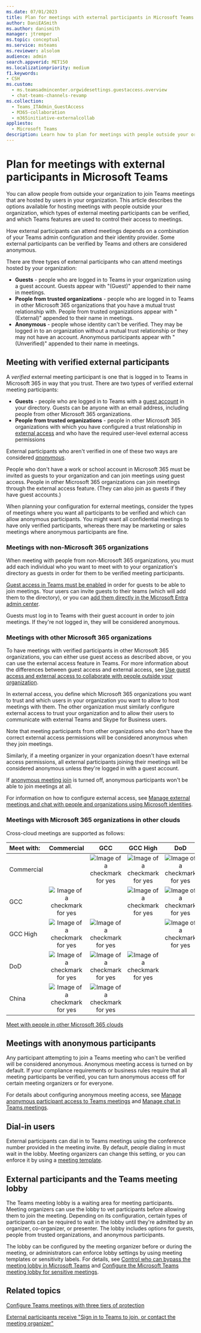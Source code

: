 ```yaml
---
ms.date: 07/01/2023
title: Plan for meetings with external participants in Microsoft Teams
author: DaniEASmith
ms.author: danismith
manager: jtremper
ms.topic: conceptual
ms.service: msteams
ms.reviewer: alsolom
audience: admin
search.appverid: MET150
ms.localizationpriority: medium
f1.keywords:
- CSH
ms.custom: 
  - ms.teamsadmincenter.orgwidesettings.guestaccess.overview
  - chat-teams-channels-revamp
ms.collection: 
  - Teams_ITAdmin_GuestAccess
  - M365-collaboration
  - m365initiative-externalcollab
appliesto: 
  - Microsoft Teams
description: Learn how to plan for meetings with people outside your organization in Microsoft Teams.
---
```


# Plan for meetings with external participants in Microsoft Teams

You can allow people from outside your organization to join Teams meetings that are hosted by users in your organization. This article describes the options available for hosting meetings with people outside your organization, which types of external meeting participants can be verified, and which Teams features are used to control their access to meetings.

How external participants can attend meetings depends on a combination of your Teams admin configuration and their identity provider. Some external participants can be verified by Teams and others are considered anonymous.

There are three types of external participants who can attend meetings hosted by your organization:

- **Guests** - people who are logged in to Teams in your organization using a guest account. Guests appear with "(Guest)" appended to their name in meetings.
- **People from trusted organizations** - people who are logged in to Teams in other Microsoft 365 organizations that you have a mutual trust relationship with. People from trusted organizations appear with "(External)" appended to their name in meetings.
- **Anonymous** - people whose identity can't be verified. They may be logged in to an organization without a mutual trust relationship or they may not have an account. Anonymous participants appear with "(Unverified)" appended to their name in meetings.

## Meeting with verified external participants

A *verified* external meeting participant is one that is logged in to Teams in Microsoft 365 in way that you trust. There are two types of verified external meeting participants:

- **Guests** - people who are logged in to Teams with a [guest account](guest-access.md) in your directory. Guests can be anyone with an email address, including people from other Microsoft 365 organizations.
- **People from trusted organizations** - people in other Microsoft 365 organizations with which you have configured a trust relationship in [external access](trusted-organizations-external-meetings-chat.md) and who have the required user-level external access permissions

External participants who aren't verified in one of these two ways are considered *[anonymous](#meetings-with-anonymous-participants)*.

People who don't have a work or school account in Microsoft 365 must be invited as guests to your organization and can join meetings using guest access. People in other Microsoft 365 organizations can join meetings through the external access feature. (They can also join as guests if they have guest accounts.)

When planning your configuration for external meetings, consider the types of meetings where you want all participants to be verified and which can allow anonymous participants. You might want all confidential meetings to have only verified participants, whereas there may be marketing or sales meetings where anonymous participants are fine.

### Meetings with non-Microsoft 365 organizations

When meeting with people from non-Microsoft 365 organizations, you must add each individual who you want to meet with to your organization's directory as guests in order for them to be verified meeting participants.

[Guest access in Teams must be enabled](/microsoft-365/solutions/collaborate-as-team) in order for guests to be able to join meetings. Your users can invite guests to their teams (which will add them to the directory), or you can [add them directly in the Microsoft Entra admin center](/azure/active-directory/external-identities/add-users-administrator).

Guests must log in to Teams with their guest account in order to join meetings. If they're not logged in, they will be considered anonymous.

### Meetings with other Microsoft 365 organizations

To have meetings with verified participants in other Microsoft 365 organizations, you can either use guest access as described above, or you can use the external access feature in Teams. For more information about the differences between guest access and external access, see [Use guest access and external access to collaborate with people outside your organization](communicate-with-users-from-other-organizations.md).

In external access, you define which Microsoft 365 organizations you want to trust and which users in your organization you want to allow to host meetings with them. The other organization must similarly configure external access to trust your organization and to allow their users to communicate with external Teams and Skype for Business users.

Note that meeting participants from other organizations who don't have the correct external access permissions will be considered anonymous when they join meetings.

Similarly, if a meeting organizer in your organization doesn't have external access permissions, all external participants joining their meetings will be considered anonymous unless they're logged in with a guest account.

If [anonymous meeting join](anonymous-users-in-meetings.md) is turned off, anonymous participants won't be able to join meetings at all.

For information on how to configure external access, see [Manage external meetings and chat with people and organizations using Microsoft identities](trusted-organizations-external-meetings-chat.md).

### Meetings with Microsoft 365 organizations in other clouds

Cross-cloud meetings are supported as follows:

|Meet with:|Commercial|GCC|GCC High|DoD|China|
|:---------|:--------:|:-:|:------:|:-:|:---:|
|Commercial|          |![Image of a checkmark for yes](/office/media/icons/success-teams.png)|![Image of a checkmark for yes](/office/media/icons/success-teams.png)      |![Image of a checkmark for yes](/office/media/icons/success-teams.png) |![Image of a checkmark for yes](/office/media/icons/success-teams.png)  |  
|GCC       |![Image of a checkmark for yes](/office/media/icons/success-teams.png)       |   |![Image of a checkmark for yes](/office/media/icons/success-teams.png)      |![Image of a checkmark for yes](/office/media/icons/success-teams.png) |![Image of a checkmark for yes](/office/media/icons/success-teams.png)  |  
|GCC High  |![Image of a checkmark for yes](/office/media/icons/success-teams.png)       |![Image of a checkmark for yes](/office/media/icons/success-teams.png)|         |![Image of a checkmark for yes](/office/media/icons/success-teams.png) |     |  
|DoD       |![Image of a checkmark for yes](/office/media/icons/success-teams.png)       |![Image of a checkmark for yes](/office/media/icons/success-teams.png)|![Image of a checkmark for yes](/office/media/icons/success-teams.png)      |    |     |  
|China     |![Image of a checkmark for yes](/office/media/icons/success-teams.png)       |![Image of a checkmark for yes](/office/media/icons/success-teams.png)|         |    |     |  

[Meet with people in other Microsoft 365 clouds](cross-cloud-meetings.md)

## Meetings with anonymous participants

Any participant attempting to join a Teams meeting who can't be verified will be considered anonymous. Anonymous meeting access is turned on by default. If your compliance requirements or business rules require that all meeting participants be verified, you can turn anonymous access off for certain meeting organizers or for everyone.

For details about configuring anonymous meeting access, see [Manage anonymous participant access to Teams meetings](anonymous-users-in-meetings.md) and [Manage chat in Teams meetings](manage-meeting-chat.md).

## Dial-in users

External participants can dial in to Teams meetings using the conference number provided in the meeting invite. By default, people dialing in must wait in the lobby. Meeting organizers can change this setting, or you can enforce it by using a [meeting template](custom-meeting-templates-overview.md).

## External participants and the Teams meeting lobby

The Teams meeting lobby is a waiting area for meeting participants. Meeting organizers can use the lobby to vet participants before allowing them to join the meeting. Depending on its configuration, certain types of participants can be required to wait in the lobby until they're admitted by an organizer, co-organizer, or presenter. The lobby includes options for guests, people from trusted organizations, and anonymous participants.

The lobby can be configured by the meeting organizer before or during the meeting, or administrators can enforce lobby settings by using meeting templates or sensitivity labels. For details, see [Control who can bypass the meeting lobby in Microsoft Teams](who-can-bypass-meeting-lobby.md) and [Configure the Microsoft Teams meeting lobby for sensitive meetings](configure-lobby-sensitive-meetings.md).

## Related topics

[Configure Teams meetings with three tiers of protection](configure-meetings-three-tiers-protection.md)

[External participants receive "Sign in to Teams to join, or contact the meeting organizer"](/microsoftteams/troubleshoot/meetings/external-participants-join-meeting-blocked)
